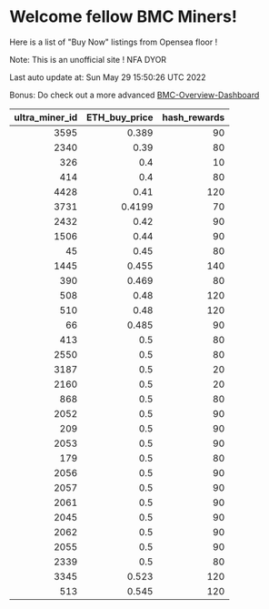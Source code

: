 # Welcome fellow BMC Miners!
Here is a list of "Buy Now" listings from Opensea floor !

Note: This is an unofficial site ! NFA DYOR

Last auto update at: Sun May 29 15:50:26 UTC 2022

Bonus: Do check out a more advanced [BMC-Overview-Dashboard](https://dune.com/defifunk/BMC-Overview-Dashboard)


|   ultra_miner_id |   ETH_buy_price |   hash_rewards |
|-----------------:|----------------:|---------------:|
|             3595 |          0.389  |             90 |
|             2340 |          0.39   |             80 |
|              326 |          0.4    |             10 |
|              414 |          0.4    |             80 |
|             4428 |          0.41   |            120 |
|             3731 |          0.4199 |             70 |
|             2432 |          0.42   |             90 |
|             1506 |          0.44   |             90 |
|               45 |          0.45   |             80 |
|             1445 |          0.455  |            140 |
|              390 |          0.469  |             80 |
|              508 |          0.48   |            120 |
|              510 |          0.48   |            120 |
|               66 |          0.485  |             90 |
|              413 |          0.5    |             80 |
|             2550 |          0.5    |             80 |
|             3187 |          0.5    |             20 |
|             2160 |          0.5    |             20 |
|              868 |          0.5    |             80 |
|             2052 |          0.5    |             90 |
|              209 |          0.5    |             90 |
|             2053 |          0.5    |             90 |
|              179 |          0.5    |             80 |
|             2056 |          0.5    |             90 |
|             2057 |          0.5    |             90 |
|             2061 |          0.5    |             90 |
|             2045 |          0.5    |             90 |
|             2062 |          0.5    |             90 |
|             2055 |          0.5    |             90 |
|             2339 |          0.5    |             80 |
|             3345 |          0.523  |            120 |
|              513 |          0.545  |            120 |